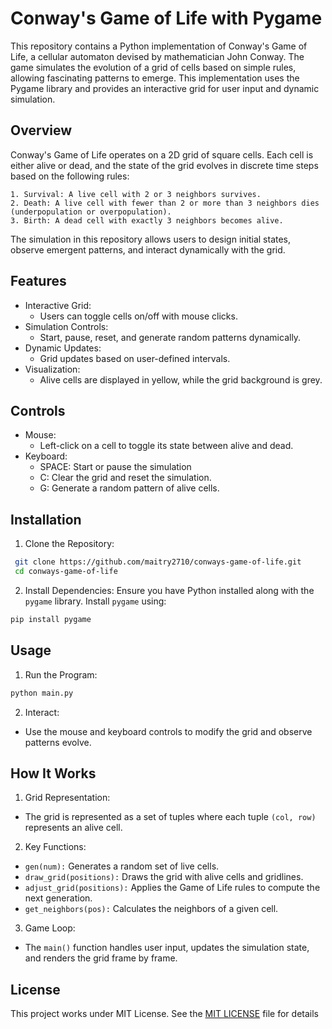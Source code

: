# Conway's Game of Life with Pygame

This repository contains a Python implementation of Conway's Game of Life, a cellular automaton devised by mathematician John Conway. The game simulates the evolution of a grid of cells based on simple rules, allowing fascinating patterns to emerge. This implementation uses the Pygame library and provides an interactive grid for user input and dynamic simulation.


## Overview
Conway's Game of Life operates on a 2D grid of square cells. Each cell is either alive or dead, and the state of the grid evolves in discrete time steps based on the following rules:

    1. Survival: A live cell with 2 or 3 neighbors survives.
    2. Death: A live cell with fewer than 2 or more than 3 neighbors dies (underpopulation or overpopulation).
    3. Birth: A dead cell with exactly 3 neighbors becomes alive.
The simulation in this repository allows users to design initial states, observe emergent patterns, and interact dynamically with the grid.
## Features

- Interactive Grid:
   - Users can toggle cells on/off with mouse clicks.
- Simulation Controls:
   - Start, pause, reset, and generate random patterns dynamically.
- Dynamic Updates:
   - Grid updates based on user-defined intervals.
- Visualization:
   - Alive cells are displayed in yellow, while the grid background is grey.



## Controls

- Mouse:
   - Left-click on a cell to toggle its state between alive and dead.
- Keyboard:
   - SPACE: Start or pause the simulation
   - C: Clear the grid and reset the simulation.
   - G: Generate a random pattern of alive cells.
   
## Installation

1. Clone the Repository:

```bash
 git clone https://github.com/maitry2710/conways-game-of-life.git
 cd conways-game-of-life

```
2. Install Dependencies: Ensure you have Python installed along with the ```pygame``` library. Install ```pygame``` using:

```bash
pip install pygame
```
## Usage

1. Run the Program:

```bash
python main.py
```
2. Interact:
- Use the mouse and keyboard controls to modify the grid and observe patterns evolve.




## How It Works
1. Grid Representation:

- The grid is represented as a set of tuples where each tuple ```(col, row)``` represents an alive cell.
2. Key Functions:

- ```gen(num):``` Generates a random set of live cells.
- ```draw_grid(positions):``` Draws the grid with alive cells and gridlines.
- ```adjust_grid(positions):``` Applies the Game of Life rules to compute the next generation.
- ```get_neighbors(pos):``` Calculates the neighbors of a given cell.
3. Game Loop:

- The ```main()``` function handles user input, updates the simulation state, and renders the grid frame by frame.
## License

This project works under MIT License. See the [MIT LICENSE](https://choosealicense.com/licenses/mit/) file for details

